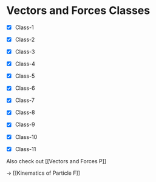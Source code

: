 # Vectors and Forces Classes
- [x] Class-1
- [x] Class-2
- [x] Class-3
- [x] Class-4
- [x] Class-5
- [x] Class-6
- [x] Class-7
- [x] Class-8
- [x] Class-9
- [x] Class-10
- [x] Class-11



Also check out [[Vectors and Forces P]]

-> [[Kinematics of Particle F]]